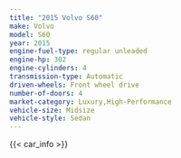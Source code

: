 ```yaml
---
title: "2015 Volvo S60"
make: Volvo
model: S60
year: 2015
engine-fuel-type: regular unleaded
engine-hp: 302
engine-cylinders: 4
transmission-type: Automatic
driven-wheels: Front wheel drive
number-of-doors: 4
market-category: Luxury,High-Performance
vehicle-size: Midsize
vehicle-style: Sedan
---
```


{{< car_info >}}
